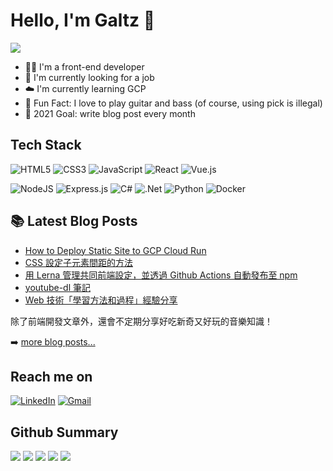 # Hello, I'm Galtz 👋

![](https://komarev.com/ghpvc/?username=YogaPan)

- 👨‍💻 I'm a front-end developer
- 👀 I'm currently looking for a job
- ☁️ I'm currently learning GCP
- 🎸 Fun Fact: I love to play guitar and bass (of course, using pick is illegal)
- 💪 2021 Goal: write blog post every month

## Tech Stack

![HTML5](https://img.shields.io/badge/html5-%23E34F26.svg?style=for-the-badge&logo=html5&logoColor=white)
![CSS3](https://img.shields.io/badge/css3-%231572B6.svg?style=for-the-badge&logo=css3&logoColor=white)
![JavaScript](https://img.shields.io/badge/javascript-%23323330.svg?style=for-the-badge&logo=javascript&logoColor=%23F7DF1E)
![React](https://img.shields.io/badge/react-%2320232a.svg?style=for-the-badge&logo=react&logoColor=%2361DAFB)
![Vue.js](https://img.shields.io/badge/vuejs-%2335495e.svg?style=for-the-badge&logo=vuedotjs&logoColor=%234FC08D)

![NodeJS](https://img.shields.io/badge/node.js-%2343853D.svg?style=for-the-badge&logo=node.js&logoColor=white)
![Express.js](https://img.shields.io/badge/express.js-%23404d59.svg?style=for-the-badge&logo=express&logoColor=%2361DAFB)
![C#](https://img.shields.io/badge/c%23-%23239120.svg?style=for-the-badge&logo=c-sharp&logoColor=white)
![.Net](https://img.shields.io/badge/.NET-5C2D91?style=for-the-badge&logo=.net&logoColor=white)
![Python](https://img.shields.io/badge/python-%2314354C.svg?style=for-the-badge&logo=python&logoColor=white)
![Docker](https://img.shields.io/badge/docker-%230db7ed.svg?style=for-the-badge&logo=docker&logoColor=white)


## 📚 Latest Blog Posts

<!-- BLOG-POST-LIST:START -->
- [How to Deploy Static Site to GCP Cloud Run](https://galtz.netlify.app/gcp-static-site/)
- [CSS 設定子元素間距的方法](https://galtz.netlify.app/css-gap/)
- [用 Lerna 管理共同前端設定，並透過 Github Actions 自動發布至 npm](https://galtz.netlify.app/f2e-common-config/)
- [youtube-dl 筆記](https://galtz.netlify.app/youtube-dl-note/)
- [Web 技術「學習方法和過程」經驗分享](https://galtz.netlify.app/web-learning-sharing/)
<!-- BLOG-POST-LIST:END -->

除了前端開發文章外，還會不定期分享好吃新奇又好玩的音樂知識！

➡️ [more blog posts...](https://galtz.netlify.app)

## Reach me on

[![LinkedIn](https://img.shields.io/badge/linkedin-%230077B5.svg?style=for-the-badge&logo=linkedin&logoColor=white)](https://www.linkedin.com/in/昱嘉-潘-5a7927ab/)
[![Gmail](https://img.shields.io/badge/Gmail-D14836?style=for-the-badge&logo=gmail&logoColor=white)](mailto:galtz0321@gmail.com)

## Github Summary

![](https://github-profile-summary-cards.vercel.app/api/cards/profile-details?username=YogaPan&theme=solarized_dark)
![](https://github-profile-summary-cards.vercel.app/api/cards/repos-per-language?username=YogaPan&theme=solarized_dark)
![](https://github-profile-summary-cards.vercel.app/api/cards/most-commit-language?username=YogaPan&theme=solarized_dark)
![](https://github-profile-summary-cards.vercel.app/api/cards/stats?username=YogaPan&theme=solarized_dark)
![](https://github-profile-summary-cards.vercel.app/api/cards/productive-time?username=YogaPan&theme=solarized_dark)
